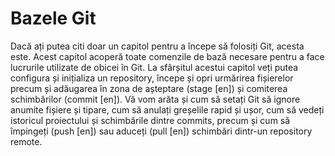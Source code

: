 # Bazele Git #

Dacă ați putea citi doar un capitol pentru a începe să folosiți Git, acesta este. Acest capitol acoperă toate comenzile de bază necesare pentru a face lucrurile utilizate de obicei în Git. La sfârșitul acestui capitol veți putea configura și inițializa un repository, începe și opri urmărirea fișierelor precum și adăugarea în zona de așteptare (stage [en]) și comiterea schimbărilor (commit [en]). Vă vom arăta și cum să setați Git să ignore anumite fișiere și tipare, cum să anulați greșelile rapid și ușor, cum să vedeți istoricul proiectului și schimbările dintre commits, precum și cum să împingeți (push [en]) sau aduceți (pull [en]) schimbări dintr-un repository remote.
